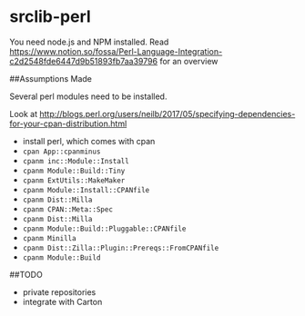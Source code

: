 # srclib-perl

You need node.js and NPM installed. Read https://www.notion.so/fossa/Perl-Language-Integration-c2d2548fde6447d9b51893fb7aa39796 for an overview

##Assumptions Made

Several perl modules need to be installed. 

Look at http://blogs.perl.org/users/neilb/2017/05/specifying-dependencies-for-your-cpan-distribution.html
- install perl, which comes with cpan
- `cpan App::cpanminus`
- `cpanm inc::Module::Install`
- `cpanm Module::Build::Tiny`
- `cpanm ExtUtils::MakeMaker`
- `cpanm Module::Install::CPANfile`
- `cpanm Dist::Milla`
- `cpanm CPAN::Meta::Spec`
- `cpanm Dist::Milla`
- `cpanm Module::Build::Pluggable::CPANfile`
- `cpanm Minilla`
- `cpanm Dist::Zilla::Plugin::Prereqs::FromCPANfile`
- `cpanm Module::Build`

##TODO

- private repositories
- integrate with Carton
